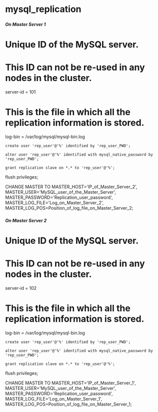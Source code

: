 # mysql_replication

###
##### On Master Server 1
###

# Unique ID of the MySQL server. 
# This ID can not be re-used in any nodes in the cluster.
server-id = 101
###
# This is the file in which all the replication information is stored.
log-bin = /var/log/mysql/mysql-bin.log

	create user 'rep_user'@'%' identified by 'rep_user_PWD';

	alter user 'rep_user'@'%' identified with mysql_native_password by 'rep_user_PWD';
	
	grant replication slave on *.* to 'rep_user'@'%';
  
  flush privileges;
	
CHANGE MASTER TO MASTER_HOST='IP_of_Master_Server_2',
MASTER_USER='MySQL_user_of_the_Master_Server',
MASTER_PASSWORD='Replication_user_password',
MASTER_LOG_FILE='Log_on_Master_Server_2',
MASTER_LOG_POS=Position_of_log_file_on_Master_Server_2;


###
##### On Master Server 2
###

# Unique ID of the MySQL server. 
# This ID can not be re-used in any nodes in the cluster.
server-id = 102
###
# This is the file in which all the replication information is stored.
log-bin = /var/log/mysql/mysql-bin.log

	create user 'rep_user'@'%' identified by 'rep_user_PWD';

	alter user 'rep_user'@'%' identified with mysql_native_password by 'rep_user_PWD';
	
	grant replication slave on *.* to 'rep_user'@'%';
  
  flush privileges;
	
CHANGE MASTER TO MASTER_HOST='IP_of_Master_Server_1',
MASTER_USER='MySQL_user_of_the_Master_Server',
MASTER_PASSWORD='Replication_user_password',
MASTER_LOG_FILE='Log_on_Master_Server_1',
MASTER_LOG_POS=Position_of_log_file_on_Master_Server_1;
